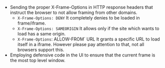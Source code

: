 - Sending the proper X-Frame-Options in HTTP response headers that instruct the browser to not allow framing from other domains.
    - `X-Frame-Options: DENY`  It completely denies to be loaded in frame/iframe.
    - `X-Frame-Options: SAMEORIGIN` It allows only if the site which wants to load has a same origin.
    - `X-Frame-Options`: ALLOW-FROM` URL It grants a specific URL to load itself in a iframe. However please pay attention to that, not all browsers support this.
- Employing defensive code in the UI to ensure that the current frame is the most top level window.